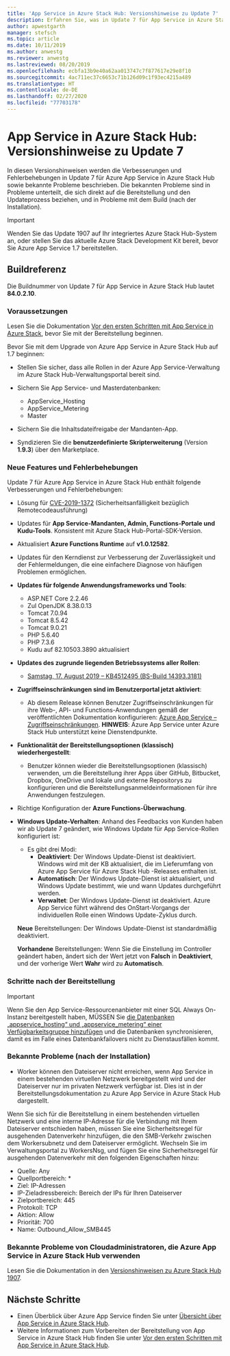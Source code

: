 ```yaml
---
title: 'App Service in Azure Stack Hub: Versionshinweise zu Update 7'
description: Erfahren Sie, was in Update 7 für App Service in Azure Stack Hub enthalten ist, welche bekannten Probleme es gibt und wo das Update heruntergeladen werden kann.
author: apwestgarth
manager: stefsch
ms.topic: article
ms.date: 10/11/2019
ms.author: anwestg
ms.reviewer: anwestg
ms.lastreviewed: 08/20/2019
ms.openlocfilehash: ecbfa13b9e40a62aa013747c7f877617e29e8f10
ms.sourcegitcommit: 4ac711ec37c6653c71b126d09c1f93ec4215a489
ms.translationtype: HT
ms.contentlocale: de-DE
ms.lasthandoff: 02/27/2020
ms.locfileid: "77703178"
---
```

# <a name="app-service-on-azure-stack-hub-update-7-release-notes"></a>App Service in Azure Stack Hub: Versionshinweise zu Update 7

In diesen Versionshinweisen werden die Verbesserungen und Fehlerbehebungen in Update 7 für Azure App Service in Azure Stack Hub sowie bekannte Probleme beschrieben. Die bekannten Probleme sind in Probleme unterteilt, die sich direkt auf die Bereitstellung und den Updateprozess beziehen, und in Probleme mit dem Build (nach der Installation).

> [!IMPORTANT]
> Wenden Sie das Update 1907 auf Ihr integriertes Azure Stack Hub-System an, oder stellen Sie das aktuelle Azure Stack Development Kit bereit, bevor Sie Azure App Service 1.7 bereitstellen.


## <a name="build-reference"></a>Buildreferenz

Die Buildnummer von Update 7 für App Service in Azure Stack Hub lautet **84.0.2.10**.

### <a name="prerequisites"></a>Voraussetzungen

Lesen Sie die Dokumentation [Vor den ersten Schritten mit App Service in Azure Stack](azure-stack-app-service-before-you-get-started.md), bevor Sie mit der Bereitstellung beginnen.

Bevor Sie mit dem Upgrade von Azure App Service in Azure Stack Hub auf 1.7 beginnen:

- Stellen Sie sicher, dass alle Rollen in der Azure App Service-Verwaltung im Azure Stack Hub-Verwaltungsportal bereit sind.

- Sichern Sie App Service- und Masterdatenbanken:
  - AppService_Hosting
  - AppService_Metering
  - Master

- Sichern Sie die Inhaltsdateifreigabe der Mandanten-App.

- Syndizieren Sie die **benutzerdefinierte Skripterweiterung** (Version **1.9.3**) über den Marketplace.

### <a name="new-features-and-fixes"></a>Neue Features und Fehlerbehebungen

Update 7 für Azure App Service in Azure Stack Hub enthält folgende Verbesserungen und Fehlerbehebungen:

- Lösung für [CVE-2019-1372](https://portal.msrc.microsoft.com/en-US/security-guidance/advisory/CVE-2019-1372) (Sicherheitsanfälligkeit bezüglich Remotecodeausführung)

- Updates für **App Service-Mandanten, Admin, Functions-Portale und Kudu-Tools**. Konsistent mit Azure Stack Hub-Portal-SDK-Version.

- Aktualisiert **Azure Functions Runtime** auf **v1.0.12582**.

- Updates für den Kerndienst zur Verbesserung der Zuverlässigkeit und der Fehlermeldungen, die eine einfachere Diagnose von häufigen Problemen ermöglichen.

- **Updates für folgende Anwendungsframeworks und Tools**:
  - ASP.NET Core 2.2.46
  - Zul OpenJDK 8.38.0.13
  - Tomcat 7.0.94
  - Tomcat 8.5.42
  - Tomcat 9.0.21
  - PHP 5.6.40
  - PHP 7.3.6
  - Kudu auf 82.10503.3890 aktualisiert

- **Updates des zugrunde liegenden Betriebssystems aller Rollen**:
  - [Samstag, 17. August 2019 – KB4512495 (BS-Build 14393.3181)](https://support.microsoft.com/help/4512495)

- **Zugriffseinschränkungen sind im Benutzerportal jetzt aktiviert**:
  - Ab diesem Release können Benutzer Zugriffseinschränkungen für ihre Web-, API- und Functions-Anwendungen gemäß der veröffentlichten Dokumentation konfigurieren: [Azure App Service – Zugriffseinschränkungen](https://docs.microsoft.com/azure/app-service/app-service-ip-restrictions). **HINWEIS**: Azure App Service unter Azure Stack Hub unterstützt keine Dienstendpunkte.

- **Funktionalität der Bereitstellungsoptionen (klassisch) wiederhergestellt**:
  - Benutzer können wieder die Bereitstellungsoptionen (klassisch) verwenden, um die Bereitstellung ihrer Apps über GitHub, Bitbucket, Dropbox, OneDrive und lokale und externe Repositorys zu konfigurieren und die Bereitstellungsanmeldeinformationen für ihre Anwendungen festzulegen.

- Richtige Konfiguration der **Azure Functions-Überwachung**.

- **Windows Update-Verhalten**: Anhand des Feedbacks von Kunden haben wir ab Update 7 geändert, wie Windows Update für App Service-Rollen konfiguriert ist:
  - Es gibt drei Modi:
    - **Deaktiviert**: Der Windows Update-Dienst ist deaktiviert. Windows wird mit der KB aktualisiert, die im Lieferumfang von Azure App Service für Azure Stack Hub -Releases enthalten ist.
    - **Automatisch**: Der Windows Update-Dienst ist aktualisiert, und Windows Update bestimmt, wie und wann Updates durchgeführt werden.
    - **Verwaltet**: Der Windows Update-Dienst ist deaktiviert. Azure App Service führt während des OnStart-Vorgangs der individuellen Rolle einen Windows Update-Zyklus durch.

  **Neue** Bereitstellungen: Der Windows Update-Dienst ist standardmäßig deaktiviert.

  **Vorhandene** Bereitstellungen: Wenn Sie die Einstellung im Controller geändert haben, ändert sich der Wert jetzt von **Falsch** in **Deaktiviert**, und der vorherige Wert **Wahr** wird zu **Automatisch**.

### <a name="post-deployment-steps"></a>Schritte nach der Bereitstellung

> [!IMPORTANT]
> Wenn Sie den App Service-Ressourcenanbieter mit einer SQL Always On-Instanz bereitgestellt haben, MÜSSEN Sie [die Datenbanken „appservice_hosting“ und „appservice_metering“ einer Verfügbarkeitsgruppe hinzufügen](https://docs.microsoft.com/sql/database-engine/availability-groups/windows/availability-group-add-a-database) und die Datenbanken synchronisieren, damit es im Falle eines Datenbankfailovers nicht zu Dienstausfällen kommt.

### <a name="known-issues-post-installation"></a>Bekannte Probleme (nach der Installation)

- Worker können den Dateiserver nicht erreichen, wenn App Service in einem bestehenden virtuellen Netzwerk bereitgestellt wird und der Dateiserver nur im privaten Netzwerk verfügbar ist. Dies ist in der Bereitstellungsdokumentation zu Azure App Service in Azure Stack Hub dargestellt.

Wenn Sie sich für die Bereitstellung in einem bestehenden virtuellen Netzwerk und eine interne IP-Adresse für die Verbindung mit Ihrem Dateiserver entschieden haben, müssen Sie eine Sicherheitsregel für ausgehenden Datenverkehr hinzufügen, die den SMB-Verkehr zwischen dem Workersubnetz und dem Dateiserver ermöglicht. Wechseln Sie im Verwaltungsportal zu WorkersNsg, und fügen Sie eine Sicherheitsregel für ausgehenden Datenverkehr mit den folgenden Eigenschaften hinzu:
 * Quelle: Any
 * Quellportbereich: *
 * Ziel: IP-Adressen
 * IP-Zieladressbereich: Bereich der IPs für Ihren Dateiserver
 * Zielportbereich: 445
 * Protokoll: TCP
 * Aktion: Allow
 * Priorität: 700
 * Name: Outbound_Allow_SMB445

### <a name="known-issues-for-cloud-admins-operating-azure-app-service-on-azure-stack-hub"></a>Bekannte Probleme von Cloudadministratoren, die Azure App Service in Azure Stack Hub verwenden

Lesen Sie die Dokumentation in den [Versionshinweisen zu Azure Stack Hub 1907](azure-stack-release-notes-1907.md).

## <a name="next-steps"></a>Nächste Schritte

- Einen Überblick über Azure App Service finden Sie unter [Übersicht über App Service in Azure Stack Hub](azure-stack-app-service-overview.md).
- Weitere Informationen zum Vorbereiten der Bereitstellung von App Service in Azure Stack Hub finden Sie unter [Vor den ersten Schritten mit App Service in Azure Stack Hub](azure-stack-app-service-before-you-get-started.md).
